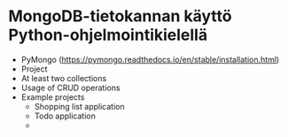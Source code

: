 # MongoDB-tietokannan käyttö Python-ohjelmointikielellä

- PyMongo (https://pymongo.readthedocs.io/en/stable/installation.html)
- Project
- At least two collections
- Usage of CRUD operations
- Example projects
    - Shopping list application
    - Todo application
    - 
